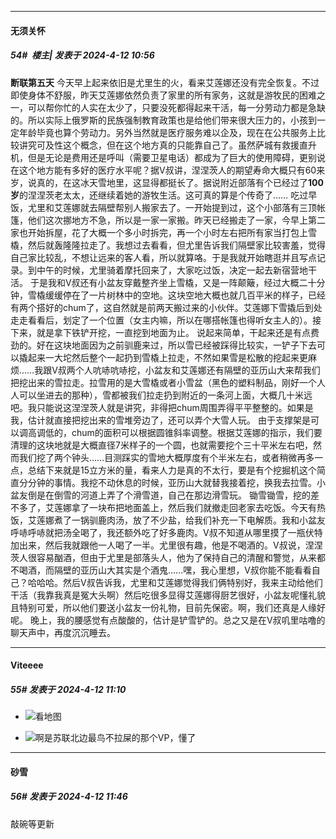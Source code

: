 ﻿
*****

####  无须关怀  
##### 54#         楼主| 发表于 2024-4-12 10:56

<strong>断联第五天</strong> 今天早上起来依旧是尤里生的火，看来艾莲娜还没有完全恢复。不过即使身体不舒服，昨天艾莲娜依然负责了家里的所有家务，这就是游牧民的困难之一，可以帮你忙的人实在太少了，只要没死都得起来干活，每一分劳动力都是急缺的。所以实际上俄罗斯的民族强制教育政策也是给他们带来很大压力的，小孩到一定年龄毕竟也算个劳动力。另外当然就是医疗服务难以企及，现在在公共服务上比较讲究可及性这个概念，但在这个地方真的只能靠自己了。虽然萨城有救援直升机，但是无论是费用还是呼叫（需要卫星电话）都成为了巨大的使用障碍，更别说在这个地方能有多好的医疗水平呢？据V叔讲，涅涅茨人的期望寿命大概只有60来岁，说真的，在这冰天雪地里，这显得都挺长了。据说附近部落有个已经过了<strong>100</strong><strong>岁</strong>的涅涅茨老太太，还继续着她的游牧生活。这可真的算是个传奇了……
吃过早饭，尤里和艾莲娜就去隔壁帮别人搬家去了。一开始提到过，这个小部落有三顶帐篷，他们这次挪地方不急，所以是一家一家搬。昨天已经搬走了一家，今早上第二家也开始拆屋，花了大概一个多小时拆完，再一个小时左右把所有家当打包上雪橇，然后就轰隆隆拉走了。我想过去看看，但尤里告诉我们隔壁家比较害羞，觉得自己家比较乱，不想让远来的客人看，所以就算咯。于是我就开始瞎逛并且写点记录。到中午的时候，尤里骑着摩托回来了，大家吃过饭，决定一起去新宿营地干活。
于是我和V叔还有小盆友穿戴整齐坐上雪橇，又是一阵颠簸，经过大概二十分钟，雪橇缓缓停在了一片树林中的空地。这块空地大概也就几百平米的样子，已经有两个搭好的chum了，这自然就是前两天搬过来的小伙伴。艾莲娜下雪撬后到处走走看看后，划定了一个位置（女主内嘛，所以在哪搭帐篷也得听女主人的）。接下来，就是拿下铁铲开挖，一直挖到地面为止。
说起来简单，干起来还是有点费劲的。好在这块地面因为之前驯鹿来过，所以雪已经被踩得比较实，一铲子下去可以撬起来一大坨然后整个一起扔到雪橇上拉走，不然如果雪是松散的挖起来更麻烦……我跟V叔两个人吭哧吭哧挖，小盆友和艾莲娜还有隔壁的亚历山大来帮我们把挖出来的雪拉走。拉雪用的是大雪橇或者小雪盆（黑色的塑料制品，刚好一个人人可以坐进去的那种），雪都被我们拉走扔到附近的一条河上面，大概几十米远吧。我只能说这涅涅茨人就是讲究，非得把chum周围弄得平平整整的。如果是我，估计就直接把挖出来的雪堆旁边了，还可以弄个大雪人玩。
由于支撑架是可以调高调低的，chum的面积可以根据圆锥斜率调整。根据艾莲娜的指示，我们要清理的这块地就是大概直径7米样子的一个圆，也就需要挖个三十平米左右吧，然而我们挖了两个钟头……目测踩实的雪地大概厚度有个半米左右，或者稍微再多一点，总结下来就是15立方米的量，看来人力是真的不太行，要是有个挖掘机这个简直分分钟的事情。我挖不动休息的时候，亚历山大就替我接着挖，换我去拉雪。小盆友倒是在倒雪的河道上弄了个滑雪道，自己在那边滑雪玩。
锄雪锄雪，挖的差不多了，艾莲娜拿了一块布把地面盖上，然后我们就撤走回老家去吃饭。今天有热饭，艾莲娜煮了一锅驯鹿肉汤，放了不少盐，给我们补充一下电解质。我和小盆友呼哧呼哧就把汤全喝了，我还额外吃了好多鹿肉。V叔不知道从哪里摸了一瓶伏特加出来，然后我就跟他一人喝了一半。尤里很有趣，他是不喝酒的。V叔说，涅涅茨人很容易酗酒，但由于尤里是部落头人，他为了保持自己的清醒和警觉，从来都不喝酒，而隔壁的亚历山大其实是个酒鬼……嘿，我心里想，V叔你能不能看看自己？哈哈哈。然后V叔告诉我，尤里和艾莲娜觉得我们俩特别好，我来主动给他们干活（我靠我真是冤大头啊）然后吃很多显得艾莲娜得厨艺很好，小盆友呢懂礼貌且特别可爱，所以他们要送小盆友一份礼物，目前先保密。啊，我们还真是人缘好呢。
晚上，我的腰感觉有点酸酸的，估计是铲雪铲的。总之又是在V叔叽里咕噜的聊天声中，再度沉沉睡去。


*****

####  Viteeee  
##### 55#       发表于 2024-4-12 11:10

- <img src="https://static.saraba1st.com/image/smiley/face2017/013.png" referrerpolicy="no-referrer">看地图

- <img src="https://static.saraba1st.com/image/smiley/face2017/029.png" referrerpolicy="no-referrer">啊是苏联北边最鸟不拉屎的那个VP，懂了


*****

####  砂雪  
##### 56#       发表于 2024-4-12 11:46

敲碗等更新

